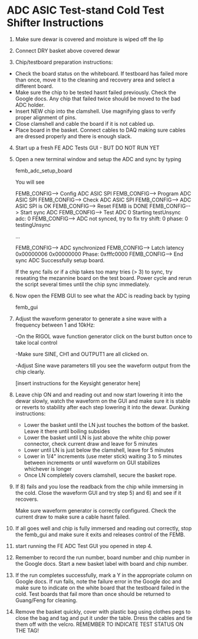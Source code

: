 ADC ASIC Test-stand Cold Test Shifter Instructions
==================================================

1) Make sure dewar is covered and moisture is wiped off the lip

2) Connect DRY basket above covered dewar

3) Chip/testboard preparation instructions:
  - Check the board status on the whiteboard. If testboard has failed more than once,
    move it to the cleaning and recovery area and select a different board.
  - Make sure the chip to be tested hasnt failed previously. Check
    the Google docs. Any chip that failed twice should be moved
    to the bad ADC holder.
  - Insert NEW chip into the clamshell. Use magnifying glass to verify proper alignment of pins.
  - Close clamshell and cable the board if it is not cabled up.
  - Place board in the basket. Connect cables to DAQ making sure cables are dressed properly and there is enough slack.

4) Start up a fresh FE ADC Tests GUI - BUT DO NOT RUN YET

5) Open a new terminal window and setup the ADC and sync by typing

   femb_adc_setup_board
 

   You will see

   FEMB_CONFIG--> Config ADC ASIC SPI
   FEMB_CONFIG--> Program ADC ASIC SPI
   FEMB_CONFIG--> Check ADC ASIC SPI
   FEMB_CONFIG--> ADC ASIC SPI is OK
   FEMB_CONFIG--> Reset FEMB is DONE
   FEMB_CONFIG--> Start sync ADC
   FEMB_CONFIG--> Test ADC 0
   Starting testUnsync adc:  0
   FEMB_CONFIG--> ADC not synced, try to fix
   try shift: 0 phase: 0 testingUnsync

   ...
 
   FEMB_CONFIG--> ADC synchronized
   FEMB_CONFIG--> Latch latency 0x00000006 0x00000000 Phase: 0xfffc0000
   FEMB_CONFIG--> End sync ADC
   Successfully setup board.
 

   If the sync fails or if a chip takes too many tries (> 3) to sync, try reseating
   the mezannine board on the test board. Power cycle and rerun the script several times until
   the chip sync immediately.

6) Now open the FEMB GUI to see what the ADC is reading back by typing

   femb_gui

7) Adjust the waveform generator to generate a sine wave with a frequency between 1 and 10kHz:

     -On the RIGOL wave function generator click on the burst button once to take local control

     -Make sure SINE, CH1 and OUTPUT1 are all clicked on.

     -Adjust Sine wave parameters till you see the waveform output from the chip clearly.

     [insert instructions for the Keysight generator here]

8) Leave chip ON and and reading out and now start lowering it into the dewar slowly, watch the waveform on the GUI and
   make sure it is stable or reverts to stability after each step lowering it into the dewar. Dunking instructions:

     * Lower the basket until the LN just touches the bottom of the basket. Leave it there until boiling subsides
     * Lower the basket until LN is just above the white chip power connector, check current draw and leave for 5 minutes
     * Lower until LN is just below the clamshell, leave for 5 minutes
     * Lower in 1/4" increments (use meter stick) waiting 3 to 5 minutes between increments or until waveform on GUI stabilizes  
      whichever is longer
     * Once LN completely covers clamshell, secure the basket rope.

9) If 8) fails and you lose the readback from the chip while immersing in the cold. Close the waveform GUI 
   and try step 5) and 6) and see if it recovers.

   Make sure waveform generator is correctly configured. Check the current draw to make sure a cable hasnt failed.

10) If all goes well and chip is fully immersed and reading out correctly, stop the femb_gui and make
    sure it exits and releases control of the FEMB.

11) start running the FE ADC Test GUI you opened in step 4.

12) Remember to record the run number, board number and chip number in the Google docs. Start a new basket label
    with board and chip number.

13) If the run completes successfully, mark a Y in the appropriate column on Google docs.
    If run fails, note the failure error in the Google doc and make sure to indicate
    on the white board that the testboard failed in the cold. Test boards that fail more
    than once should be returned to Guang/Feng for cleaning.

14) Remove the basket quickly, cover with plastic bag using clothes pegs to close the bag and tag and put it under the table.
    Dress the cables and tie them off with the velcro.
    REMEMBER TO INDICATE TEST STATUS ON THE TAG!


